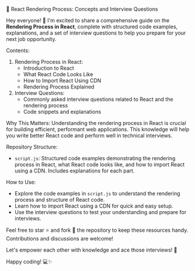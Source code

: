 🚀 React Rendering Process: Concepts and Interview Questions

Hey everyone! 👋 I'm excited to share a comprehensive guide on the **Rendering Process in React**, complete with structured code examples, explanations, and a set of interview questions to help you prepare for your next job opportunity.

 Contents:
1. Rendering Process in React:
    - Introduction to React
    - What React Code Looks Like
    - How to Import React Using CDN
    - Rendering Process Explained
2. Interview Questions:
    - Commonly asked interview questions related to React and the rendering process
    - Code snippets and explanations

 Why This Matters:
Understanding the rendering process in React is crucial for building efficient, performant web applications. This knowledge will help you write better React code and perform well in technical interviews.

 Repository Structure:
- `script.js`: Structured code examples demonstrating the rendering process in React, what React code looks like, and how to import React using a CDN. Includes explanations for each part.

 How to Use:
- Explore the code examples in `script.js` to understand the rendering process and structure of React code.
- Learn how to import React using a CDN for quick and easy setup.
- Use the interview questions to test your understanding and prepare for interviews.

Feel free to star ⭐️ and fork 🍴 the repository to keep these resources handy. Contributions and discussions are welcome!

Let's empower each other with knowledge and ace those interviews! 💪

Happy coding! 💻✨
